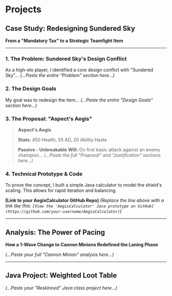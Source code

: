 # Projects

## Case Study: Redesigning Sundered Sky
**From a "Mandatory Tax" to a Strategic Teamfight Item**

---

### 1. The Problem: Sundered Sky's Design Conflict
As a high-elo player, I identified a core design conflict with "Sundered Sky"... 
*(...Paste the entire "Problem" section here...)*

### 2. The Design Goals
My goal was to redesign the item...
*(...Paste the entire "Design Goals" section here...)*

### 3. The Proposal: "Aspect's Aegis"
> **Aspect's Aegis**
>
> **Stats:** 450 Health, 55 AD, 20 Ability Haste
>
> **Passive - Unbreakable Will:**
> On first basic attack against an enemy champion...
*(...Paste the full "Proposal" and "Justification" sections here...)*

### 4. Technical Prototype & Code
To prove the concept, I built a simple Java calculator to model the shield's scaling. This allows for rapid iteration and balancing.

**[Link to your AegisCalculator GitHub Repo]**
*(Replace the line above with a link like this: `[View the 'AegisCalculator' Java prototype on GitHub](https://github.com/your-username/AegisCalculator)`)*

---
## Analysis: The Power of Pacing
**How a 1-Wave Change to Cannon Minions Redefined the Laning Phase**

*(...Paste your full "Cannon Minion" analysis here...)*

---
## Java Project: Weighted Loot Table
*(...Paste your "Reskinned" Java class project here...)*
